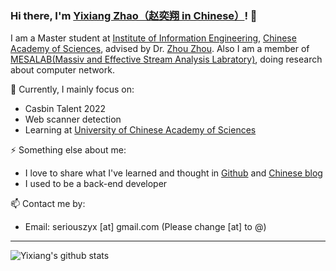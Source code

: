 ### Hi there, I'm [Yixiang Zhao（赵奕翔 in Chinese）](https://seriouszyx.github.io/homepage/)! 👋 

I am a Master student at [Institute of Information Engineering](http://www.iie.ac.cn/), [Chinese Academy of Sciences](https://www.cas.cn/), advised by Dr. [Zhou Zhou](http://people.ucas.edu.cn/~zhouzhou). Also I am a member of [MESALAB(Massiv and Effective Stream Analysis Labratory)](http://mesalab.cn/), doing research about computer network.

🔭 Currently, I mainly focus on:
- Casbin Talent 2022
- Web scanner detection
- Learning at [University of Chinese Academy of Sciences](https://www.ucas.ac.cn/)

⚡ Something else about me:
- I love to share what I've learned and thought in [Github](https://github.com/seriouszyx) and [Chinese blog](https://seriouszyx.com/)
- I used to be a back-end developer

📫 Contact me by:
- Email: seriouszyx [at] gmail.com (Please change [at] to @)

---

![Yixiang's github stats](https://github-readme-stats.vercel.app/api?username=seriouszyx&theme=material-palenight&count_private=true&hide=contribs)

<!-- 
参考：
  https://github.com/bighuang624
  https://github.com/yzhao062
-->


